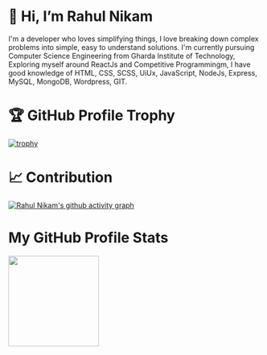 
# 👋 Hi, I’m Rahul Nikam

I'm a developer who loves simplifying things, I love breaking down complex problems into simple, easy to understand solutions. I'm currently pursuing Computer Science Engineering from Gharda Institute of Technology, Exploring myself around ReactJs and Competitive Programmingm, I have good knowledge of HTML, CSS, SCSS, UiUx, JavaScript, NodeJs, Express, MySQL, MongoDB, Wordpress, GIT. 

# 🏆 GitHub Profile Trophy
[![trophy](https://github-profile-trophy.vercel.app/?username=rahulnikam2002&theme=dracula&title=Commits)](https://github.com/rahulnikam2002)

# 📈 Contribution
[![Rahul Nikam's github activity graph](https://activity-graph.herokuapp.com/graph?username=Harish-Choudhary&theme=react-dark)](https://github.com/Harish-Choudhary)

# My GitHub Profile Stats
<img height="180em" src="https://github-readme-stats.vercel.app/api?username=rahulnikam2002&hide=contribs,prs&theme=radical&show_icons=true&hide_border=true&&count_private=true&include_all_commits=true" />

<!-- [![Top Langs](https://github-readme-stats.vercel.app/api/top-langs/?username=rahulnikam2002)](https://github.com/rahulnikam2002) -->
